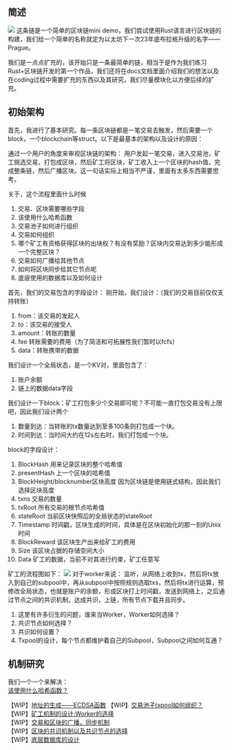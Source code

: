 ## 简述
<image src = "./docs/images/LOGO.png"></image>
这条链是一个简单的区块链mini demo，我们尝试使用Rust语言进行区块链的构建，我们给一个简单的名称就定为以太坊下一次23年底布拉格升级的名字——Prague。

我们是一点点扩充的，该开始只是一条最简单的链，相当于是作为我们练习Rust+区块链开发的第一个作品，我们还将在docs文档里面介绍我们的想法以及在coding过程中需要扩充的东西以及其研究，我们尽量模块化以方便后续的扩充。
## 初始架构
首先，我进行了基本研究。每一条区块链都是一笔交易去触发，然后需要一个block，一个blockchain等struct。以下是最基本的架构以及设计的原因：

通过一个用户的角度来审视区块链的架构：
用户发起一笔交易，进入交易池，矿工挑选交易，打包成区块，然后矿工将区块，矿工收入上一个区块的hash值，完成整条链，然后广播区块。这一句话实际上相当不严谨，里面有太多东西需要思考。

关于，这个流程里面什么时候
1. 交易、区块需要哪些字段
2. 该使用什么哈希函数
3. 交易池子如何进行组织
4. 交易如何组织
5. 哪个矿工有资格获得区块的出块权？有没有奖励？区块内交易达到多少能形成一个完整区块？
6. 交易如何广播给其他节点
7. 如何将区块同步给其它节点呢
8. 底层使用的数据库以及如何设计


首先，我们的交易包含的字段设计：
刚开始，我们设计：（我们的交易目前仅仅支持转账）
1. from：该交易的发起人
2. to：该交易的接受人
3. amount：转账的数量
4. fee 转账需要的费用（为了简洁和可拓展性我们暂时以fcfs）
5. data：转账携带的数据


我们设计一个全局状态，是一个KV对，里面包含了：
1. 账户余额
2. 链上的数据data字段

我们设计一下block：矿工打包多少个交易即可呢？不可能一直打包交易没有上限吧，因此我们设计两个
1. 数量到达：当转账的tx数量达到至多100条则打包成一个块。
2. 时间到达：当时间大约在12s左右时，我们打包成一个块。

block的字段设计：
1. BlockHash 用来记录区块的整个哈希值
2. presentHash 上一个区块的哈希值
3. BlockHeight/blocknumber区块高度 因为区块链是使用链式结构，因此我们选择区块高度
4. txns 交易的数量
5. txRoot 所有交易的根节点哈希值
6. stateRoot 当前区块快照后的全局状态的stateRoot
7. Timestamp 时间戳，区块生成的时间，具体是在区块初始化的那一刻的Unix时间
8. BlockReward 该区块生产出来给矿工的费用
9. Size 该区块占据的存储空间大小
10. Data 矿工的数据，当前不对其进行约束，矿工任意写

矿工的流程图如下：
<image src = "./docs/images/tx.png"></image>
对于worker来说：
监听，从网络上收到tx，然后将tx放入到自己的subpool中，再从subpool中按照规则选取txs，然后将tx进行运算，预修改全局状态，也就是账户的余额，形成区块打上时间戳，发送到网络上，之后通过节点之间的共识机制，达成共识，上链，所有节点下载并且同步。

1. 这里有许多衍生的问题，谁来当Worker，Worker如何选择？
2. 共识节点如何选择？
3. 共识如何设置？
4. Txpool的设计，每个节点都维护着自己的Subpool，Subpool之间如何互通？

## 机制研究
我们一个一个来解决：  
[该使用什么哈希函数？](./docs/research/chooseHashFunc.md)  

【WIP】[地址的生成——ECDSA函数](./docs/research/ECDSA.md)
【WIP】[交易池子txpool如何组织？](./docs/research/txpoolDesign.md)  
【WIP】[矿工机制的设计:Worker的选择](./docs/research/workerMechenism.md)  
【WIP】[交易和区块的广播，同步机制](./docs/research/syncMechanism.md)  
【WIP】[区块的共识机制以及共识节点的选择](./docs/research/Consensus.md)  
【WIP】[底层数据库的设计](./docs/research/DataBase.md)  







